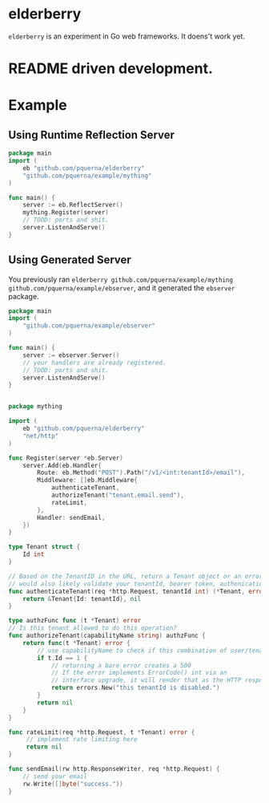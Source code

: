 # elderberry

`elderberry` is an experiment in Go web frameworks.  It doens't work yet.

# README driven development.

# Example

## Using Runtime Reflection Server

```go
package main
import (
	eb "github.com/pquerna/elderberry"
	"github.com/pquerna/example/mything"
)

func main() {
	server := eb.ReflectServer()
	mything.Register(server)
	// TOOD: ports and shit.
	server.ListenAndServe()
}

```

## Using Generated Server

You previously ran `elderberry github.com/pquerna/example/mything github.com/pquerna/example/ebserver`, and it generated the `ebserver` package.

```go
package main
import (
	"github.com/pquerna/example/ebserver"
)

func main() {
	server := ebserver.Server()
	// your handlers are already registered.
	// TOOD: ports and shit.
	server.ListenAndServe()
}

```

```go

package mything

import (
	eb "github.com/pquerna/elderberry"
	"net/http"
)

func Register(server *eb.Server)
	server.Add(eb.Handler{
		Route: eb.Method("POST").Path("/v1/<int:tenantId>/email"),
		Middleware: []eb.Middleware{
			authenticateTenant,
			authorizeTenant("tenant.email.send"),
			rateLimit,
		},
		Handler: sendEmail,
	})
}

type Tenant struct {
	Id int	
}

// Based on the TenantID in the URL, return a Tenant object or an error.
// would also likely validate your tenantId, bearer token, authenication, etc here.
func authenticateTenant(req *http.Request, tenantId int) (*Tenant, error) {
	return &Tenant{Id: tenantId}, nil
}

type authzFunc func (t *Tenant) error
// Is this tenant allowed to do this operation?
func authorizeTenant(capabilityName string) authzFunc {
	return func(t *Tenant) error {
		// use capabilityName to check if this combination of user/tenant can do this operation.
		if t.Id == 1 {
			// returning a bare error creates a 500
			// If the error implements ErrorCode() int via an
			// interface upgrade, it will render that as the HTTP response code.
			return errors.New("this tenantId is disabled.")
		}
		return nil
	}	
}

func rateLimit(req *http.Request, t *Tenant) error {
	 // implement rate limiting here
	 return nil
}

func sendEmail(rw http.ResponseWriter, req *http.Request) {
	// send your email
	rw.Write([]byte("success."))
}

```

